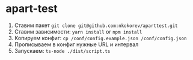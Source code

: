 # apart-test

1. Ставим пакет `git clone git@github.com:nkokorev/aparttest.git`
2. Ставим зависимости: `yarn install` or `npm install`
3. Копируем конфиг: `cp /conf/config.example.json /conf/config.json`
4. Прописываем в конфиг нужные URL и интервал
5. Запускаем: `ts-node ./dist/script.ts`